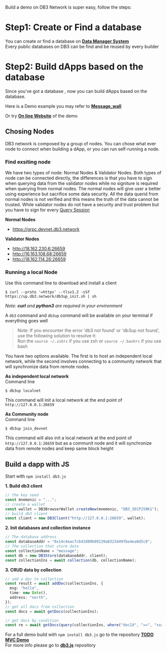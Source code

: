 Build a demo on DB3 Network is super easy, follow the steps:

# **Step1: Create or Find a database**

You can create or find a database on **[Data Manager System](https://dms.db3.network/)**  
Every public databases on DB3 can be find and be reused by every builder

# **Step2: Build dApps based on the database**

Since you've got a database , now you can build dApps based on the database.

Here is a Demo example you may refer to **[Message_wall](https://github.com/dbpunk-labs/message-wall)**

Or try **[On line Website](https://message-wall-iota.vercel.app/)** of the demo

## **Chosing Nodes**

DB3 network is composed by a group of nodes. You can chose what ever node to connect when building a dApp, or you can run self-running a node.

### **Find exsiting node**

We have two types of node: Normal Nodes & Validator Nodes.
Both types of node can be connected directly, the differences is that you have to sign when querying data from the validator nodes while no signiture is required when querying from normal nodes.
The normal nodes will give user a better using experience but sacrifice some data security. All the data querid from normal nodes is not verified and this means the truth of the data cannot be trusted. While validator nodes do not have a security and trust problem but you have to sign for every [Query Session]()

**Normal Nodes**

- https://grpc.devnet.db3.network

**Validator Nodes**

- http://18.162.230.6:26659
- http://16.163.108.68:26659
- http://18.162.114.26:26659

### **Running a local Node**

Use this command line to download and install a client

```
$ curl --proto '=https' --tlsv1.2 -sSf https://up.db3.network/db3up_init.sh | sh
```

_Note: **curl** and **python3** are required in your environment_

A `db3` command and `db3up` command will be available on your terminal if everything goes well

> Note: If you encounter the error 'db3 not found' or 'db3up not found', use the following solution to resolve it:  
> Run the `source ~/.zshrc` if you use zsh or `source ~/.bashrc` if you use bash

You have two options available. The first is to host an independent local network, while the second involves connecting to a community network that will synchronize data from remote nodes.

**As independent local network**  
Command line

```
$ db3up localnet
```

This command will init a local network at the end point of `http://127.0.0.1:26659`

**As Community node**  
Command line

```
$ db3up join_devnet
```

This command will also init a local network at the end point of `http://127.0.0.1:26659` but as a communit node and it will synchronize data from remote nodes and keep same block height

## **Build a dapp with JS**

Start with `npm install db3.js`

**1. Build db3 client**

```typescript
// the key seed
const mnemonic = "...";
// create a wallet
const wallet = DB3BrowserWallet.createNew(mnemonic, "DB3_SECP259K1");
// build db3 client
const client = new DB3Client("http://127.0.0.1:26659", wallet);
```

**2. Init databases and collection instance**

```typescript
// The database address
const databaseAddr = "0x14c4eacfcb43d09b09139a0323d49fbe4ea0d5c9";
// The collection that store data
const collectionName = "message";
const db = new DB3Store(databaseAddr, client);
const collectionIns = await collection(db, collectionName);
```

**3. CRUD data by collection**

```typescript
// add a doc to collection
const result = await addDoc(collectionIns, {
  msg: "hello",
  time: new Date(),
  address: "north",
});
// get all docs from collection
const docs = await getDocs(collectionIns);

// get docs by condition
const re = await getDocs(query(collectionIns, where("docId", "==", "xxxxx")));
```

For a full demo build with `npm install db3.js` go to the repository **[TODO MVC Demo ](https://github.com/dbpunk-labs/db3.js/tree/main/examples)**  
For more info please go to **[db3.js](https://github.com/dbpunk-labs/db3.js)** repository
